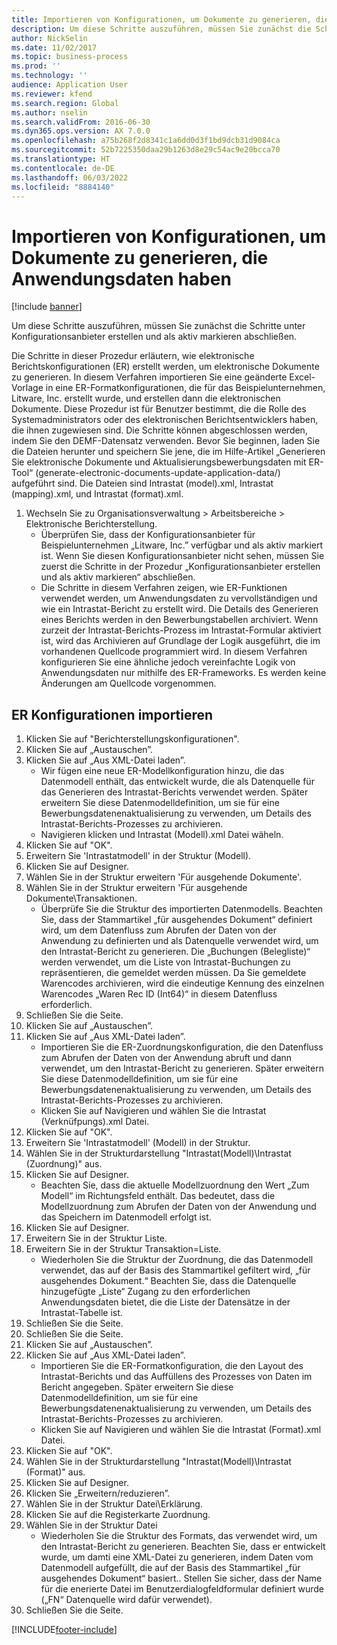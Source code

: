 ```yaml
---
title: Importieren von Konfigurationen, um Dokumente zu generieren, die Anwendungsdaten haben
description: Um diese Schritte auszuführen, müssen Sie zunächst die Schritte unter Konfigurationsanbieter erstellen und als aktiv markieren abschließen.
author: NickSelin
ms.date: 11/02/2017
ms.topic: business-process
ms.prod: ''
ms.technology: ''
audience: Application User
ms.reviewer: kfend
ms.search.region: Global
ms.author: nselin
ms.search.validFrom: 2016-06-30
ms.dyn365.ops.version: AX 7.0.0
ms.openlocfilehash: a75b268f2d8341c1a6dd0d3f1bd9dcb31d9084ca
ms.sourcegitcommit: 52b7225350daa29b1263d8e29c54ac9e20bcca70
ms.translationtype: HT
ms.contentlocale: de-DE
ms.lasthandoff: 06/03/2022
ms.locfileid: "8884140"
---
```

# <a name="import-configurations-to-generate-documents-that-have-application-data"></a>Importieren von Konfigurationen, um Dokumente zu generieren, die Anwendungsdaten haben

[!include [banner](../../includes/banner.md)]

Um diese Schritte auszuführen, müssen Sie zunächst die Schritte unter Konfigurationsanbieter erstellen und als aktiv markieren abschließen.

Die Schritte in dieser Prozedur erläutern, wie elektronische Berichtskonfigurationen (ER) erstellt werden, um elektronische Dokumente zu generieren. In diesem Verfahren importieren Sie eine geänderte Excel-Vorlage in eine ER-Formatkonfigurationen, die für das Beispielunternehmen, Litware, Inc. erstellt wurde, und erstellen dann die elektronischen Dokumente. Diese Prozedur ist für Benutzer bestimmt, die die Rolle des Systemadministrators oder des elektronischen Berichtsentwicklers haben, die ihnen zugewiesen sind. Die Schritte können abgeschlossen werden, indem Sie den DEMF-Datensatz verwenden. Bevor Sie beginnen, laden Sie die Dateien herunter und speichern Sie jene, die im Hilfe-Artikel „Generieren Sie elektronische Dokumente und Aktualisierungsbewerbungsdaten mit ER-Tool“ (generate-electronic-documents-update-application-data/) aufgeführt sind. Die Dateien sind Intrastat (model).xml, Intrastat (mapping).xml, und Intrastat (format).xml.

1. Wechseln Sie zu Organisationsverwaltung > Arbeitsbereiche > Elektronische Berichterstellung.
    * Überprüfen Sie, dass der Konfigurationsanbieter für Beispielunternehmen „Litware, Inc.” verfügbar und als aktiv markiert ist. Wenn Sie diesen Konfigurationsanbieter nicht sehen, müssen Sie zuerst die Schritte in der Prozedur „Konfigurationsanbieter erstellen und als aktiv markieren“ abschließen.  
    * Die Schritte in diesem Verfahren zeigen, wie ER-Funktionen verwendet werden, um Anwendungsdaten zu vervollständigen und wie ein Intrastat-Bericht zu erstellt wird. Die Details des Generieren eines Berichts werden in den Bewerbungstabellen archiviert. Wenn zurzeit der Intrastat-Berichts-Prozess im Intrastat-Formular aktiviert ist, wird das Archivieren auf Grundlage der Logik ausgeführt, die im vorhandenen Quellcode programmiert wird. In diesem Verfahren konfigurieren Sie eine ähnliche jedoch vereinfachte Logik von Anwendungsdaten nur mithilfe des ER-Frameworks. Es werden keine Änderungen am Quellcode vorgenommen.   

## <a name="import-er-configurations"></a>ER Konfigurationen importieren
1. Klicken Sie auf "Berichterstellungskonfigurationen".
2. Klicken Sie auf „Austauschen”.
3. Klicken Sie auf „Aus XML-Datei laden”.
    * Wir fügen eine neue ER-Modellkonfiguration hinzu, die das Datenmodell enthält, das entwickelt wurde, die als Datenquelle für das Generieren des Intrastat-Berichts verwendet werden. Später erweitern Sie diese Datenmodelldefinition, um sie für eine Bewerbungsdatenenaktualisierung zu verwenden, um Details des Intrastat-Berichts-Prozesses zu archivieren.   
    * Navigieren klicken und Intrastat (Modell).xml Datei wäheln.  
4. Klicken Sie auf "OK".
5. Erweitern Sie 'Intrastatmodell' in der Struktur (Modell).
6. Klicken Sie auf Designer.
7. Wählen Sie in der Struktur erweitern 'Für ausgehende Dokumente'.
8. Wählen Sie in der Struktur erweitern 'Für ausgehende Dokumente\Transaktionen.
    * Überprüfe Sie die Struktur des importierten Datenmodells. Beachten Sie, dass der Stammartikel „für ausgehendes Dokument“ definiert wird, um dem Datenfluss zum Abrufen der Daten von der Anwendung zu definierten und als Datenquelle verwendet wird, um den Intrastat-Bericht zu generieren. Die „Buchungen (Belegliste)“ werden verwendet, um die Liste von Intrastat-Buchungen zu repräsentieren, die gemeldet werden müssen. Da Sie gemeldete Warencodes archivieren, wird die eindeutige Kennung des einzelnen Warencodes „Waren Rec ID (Int64)“ in diesem Datenfluss erforderlich.   
9. Schließen Sie die Seite.
10. Klicken Sie auf „Austauschen”.
11. Klicken Sie auf „Aus XML-Datei laden”.
    * Importieren Sie die ER-Zuordnungskonfiguration, die den Datenfluss zum Abrufen der Daten von der Anwendung abruft und dann verwendet, um den Intrastat-Bericht zu generieren. Später erweitern Sie diese Datenmodelldefinition, um sie für eine Bewerbungsdatenenaktualisierung zu verwenden, um Details des Intrastat-Berichts-Prozesses zu archivieren.   
    * Klicken Sie auf Navigieren und wählen Sie die Intrastat (Verknüfpungs).xml Datei.  
12. Klicken Sie auf "OK".
13. Erweitern Sie 'Intrastatmodell' (Modell) in der Struktur.
14. Wählen Sie in der Strukturdarstellung "Intrastat(Modell)\Intrastat (Zuordnung)" aus.
15. Klicken Sie auf Designer.
    * Beachten Sie, dass die aktuelle Modellzuordnung den Wert „Zum Modell“ im Richtungsfeld enthält. Das bedeutet, dass die Modellzuordnung zum Abrufen der Daten von der Anwendung und das Speichern im Datenmodell erfolgt ist.  
16. Klicken Sie auf Designer.
17. Erweitern Sie in der Struktur Liste.
18. Erweitern Sie in der Struktur Transaktion=Liste.
    * Wiederholen Sie die Struktur der Zuordnung, die das Datenmodell verwendet, das auf der Basis des Stammartikel gefiltert wird, „für ausgehendes Dokument.“ Beachten Sie, dass die Datenquelle hinzugefügte „Liste“ Zugang zu den erforderlichen Anwendungsdaten bietet, die die Liste der Datensätze in der Intrastat-Tabelle ist.  
19. Schließen Sie die Seite.
20. Schließen Sie die Seite.
21. Klicken Sie auf „Austauschen”.
22. Klicken Sie auf „Aus XML-Datei laden”.
    * Importieren Sie die ER-Formatkonfiguration, die den Layout des Intrastat-Berichts und das Auffüllens des Prozesses von Daten im Bericht angegeben. Später erweitern Sie diese Datenmodelldefinition, um sie für eine Bewerbungsdatenenaktualisierung zu verwenden, um Details des Intrastat-Berichts-Prozesses zu archivieren.   
    * Klicken Sie auf Navigieren und wählen Sie die Intrastat (Format).xml Datei.  
23. Klicken Sie auf "OK".
24. Wählen Sie in der Strukturdarstellung "Intrastat(Modell)\Intrastat (Format)" aus.
25. Klicken Sie auf Designer.
26. Klicken Sie „Erweitern/reduzieren”.
27. Wählen Sie in der Struktur Datei\Erklärung.
28. Klicken Sie auf die Registerkarte Zuordnung.
29. Wählen Sie in der Struktur Datei
    * Wiederholen Sie die Struktur des Formats, das verwendet wird, um den Intrastat-Bericht zu generieren. Beachten Sie, dass er entwickelt wurde, um damti eine XML-Datei zu generieren, indem Daten vom Datenmodell aufgefüllt, die auf der Basis des Stammartikel „für ausgehendes Dokument“ basiert.. Stellen Sie sicher, dass der Name für die enerierte Datei im Benutzerdialogfeldformular definiert wurde („FN“ Datenquelle wird dafür verwendet).   
30. Schließen Sie die Seite.



[!INCLUDE[footer-include](../../../../includes/footer-banner.md)]
